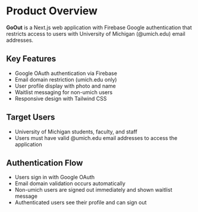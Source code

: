 # Product Overview

**GoOut** is a Next.js web application with Firebase Google authentication that restricts access to users with University of Michigan (@umich.edu) email addresses.

## Key Features
- Google OAuth authentication via Firebase
- Email domain restriction (umich.edu only)
- User profile display with photo and name
- Waitlist messaging for non-umich users
- Responsive design with Tailwind CSS

## Target Users
- University of Michigan students, faculty, and staff
- Users must have valid @umich.edu email addresses to access the application

## Authentication Flow
- Users sign in with Google OAuth
- Email domain validation occurs automatically
- Non-umich users are signed out immediately and shown waitlist message
- Authenticated users see their profile and can sign out